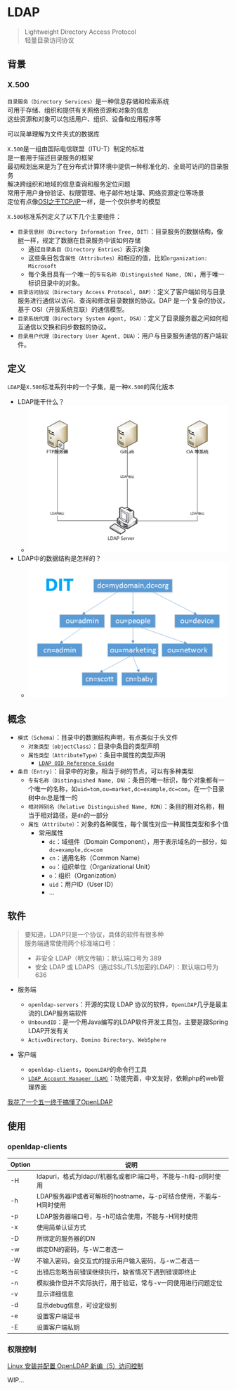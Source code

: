 ---
---

# LDAP

>Lightweight Directory Access Protocol  
>轻量目录访问协议

## 背景

### X.500

`目录服务（Directory Services）`是一种信息存储和检索系统  
可用于存储、组织和提供有关网络资源和对象的信息  
这些资源和对象可以包括用户、组织、设备和应用程序等

可以简单理解为文件夹式的数据库

`X.500`是一组由国际电信联盟（ITU-T）制定的标准  
是一套用于描述目录服务的框架  
最初规划出来是为了在分布式计算环境中提供一种标准化的、全局可访问的目录服务  
解决跨组织和地域的信息查询和服务定位问题  
常用于用户身份验证、权限管理、电子邮件地址簿、网络资源定位等场景  
定位有点像[OSI之于TCP/IP](../计算机基础/计算机网络/@序言.md#网络协议簇)一样，是一个仅供参考的模型

`X.500`标准系列定义了以下几个主要组件：

+ `目录信息树（Directory Information Tree, DIT）`：目录服务的数据结构，像[树](../计算机基础/数据结构/1.树.md)一样，规定了数据在目录服务中该如何存储
  + 通过`目录条目（Directory Entries）`表示对象
  + 这些条目包含`属性（Attributes）`和相应的值，比如`organization: Microsoft`
  + 每个条目具有一个唯一的`专有名称（Distinguished Name, DN）`，用于唯一标识目录中的对象。
+ `目录访问协议（Directory Access Protocol, DAP）`：定义了客户端如何与目录服务进行通信以访问、查询和修改目录数据的协议。DAP 是一个复杂的协议，基于 OSI（开放系统互联）的通信模型。
+ `目录系统代理（Directory System Agent, DSA）`：定义了目录服务器之间如何相互通信以交换和同步数据的协议。
+ `目录用户代理（Directory User Agent, DUA）`：用户与目录服务通信的客户端软件。

## 定义

`LDAP`是`X.500`标准系列中的一个子集，是一种`X.500`的简化版本

+ LDAP能干什么？
  + ![LDAP 功能示例](.src/LDAP功能示例.png)
+ LDAP中的数据结构是怎样的？
  + ![LDAP DIT示例](.src/LDAP%20DIT示例.png)

## 概念

+ `模式（Schema）`：目录中的数据结构声明，有点类似于头文件
  + `对象类型（objectClass）`：目录中条目的类型声明
  + `属性类型（AttributeType）`：条目中属性的类型声明
    + [`LDAP OID Reference Guide`](https://ldap.com/ldap-oid-reference-guide/)
+ `条目（Entry)`：目录中的对象，相当于树的节点，可以有多种类型
  + `专有名称（Distinguished Name, DN）`：条目的唯一标识，每个对象都有一个唯一的名称，如`uid=tom,ou=market,dc=example,dc=com`，在一个目录树中`dn`总是惟一的
  + `相对辨别名（Relative Distinguished Name, RDN）`：条目的相对名称，相当于相对路径，是`dn`的一部分
  + `属性（Attribute）`：对象的各种属性，每个属性对应一种属性类型和多个值
    + 常用属性
      + `dc`：域组件（Domain Component），用于表示域名的一部分，如`dc=example,dc=com`
      + `cn`：通用名称（Common Name）
      + `ou`：组织单位（Organizational Unit）
      + `o`：组织（Organization）
      + `uid`：用户ID（User ID）
      + ...

## 软件

>要知道，LDAP只是一个协议，具体的软件有很多种  
>服务端通常使用两个标准端口号：
>
>+ 非安全 LDAP（明文传输）：默认端口号为 389  
>+ 安全 LDAP 或 LDAPS（通过SSL/TLS加密的LDAP）：默认端口号为 636

+ 服务端
  + `openldap-servers`：开源的实现 LDAP 协议的软件，`OpenLDAP`几乎是最主流的LDAP服务端软件
  + `UnboundID`：是一个用Java编写的LDAP软件开发工具包，主要是跟Spring LDAP开发有关
  + `ActiveDirectory`、`Domino Directory`、`WebSphere`

+ 客户端
  + `openldap-clients`，`OpenLDAP`的命令行工具
  + [`LDAP Account Manager（LAM）`](https://www.ldap-account-manager.org/lamcms/)：功能完善，中文友好，依赖php的web管理界面

[我花了一个五一终于搞懂了OpenLDAP](https://segmentfault.com/a/1190000014683418)

## 使用

### openldap-clients

| Option | 说明                                                               |
| ------ | ------------------------------------------------------------------ |
| -H     | ldapuri，格式为ldap://机器名或者IP:端口号，不能与-h和-p同时使用    |
| -h     | LDAP服务器IP或者可解析的hostname，与-p可结合使用，不能与-H同时使用 |
| -p     | LDAP服务器端口号，与-h可结合使用，不能与-H同时使用                 |
| -x     | 使用简单认证方式                                                   |
| -D     | 所绑定的服务器的DN                                                 |
| -w     | 绑定DN的密码，与-W二者选一                                         |
| -W     | 不输入密码，会交互式的提示用户输入密码，与-w二者选一               |
| -c     | 出错后忽略当前错误继续执行，缺省情况下遇到错误即终止               |
| -n     | 模拟操作但并不实际执行，用于验证，常与-v一同使用进行问题定位       |
| -v     | 显示详细信息                                                       |
| -d     | 显示debug信息，可设定级别                                          |
| -e     | 设置客户端证书                                                     |
| -E     | 设置客户端私钥                                                     |

### 权限控制

[Linux 安装并配置 OpenLDAP 新编（5）访问控制](https://blog.csdn.net/bashenandi/article/details/124602455)

WIP...
